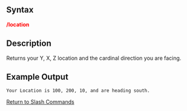 ## Syntax

**<span style="color:red">/location</span>**

## Description

Returns your Y, X, Z location and the cardinal direction you are facing.

## Example Output

    Your Location is 100, 200, 10, and are heading south.

[Return to Slash Commands](slash-commands.md)


